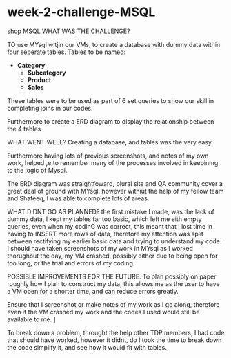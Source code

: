 # week-2-challenge-MSQL
shop MSQL
WHAT WAS THE CHALLENGE?

TO use MYsql witjin our VMs, to create a database with dummy data within four seperate tables. 
Tables to be named: 
* **Category** 
    * **Subcategory**
    * **Product**
    * **Sales**
    
These tables were to be used as part of 6 set queries to show our skill in completing joins in our codes. 

Furthermore to create a ERD diagram to display the relationship between the 4 tables

WHAT WENT WELL?
Creating a database, and tables was the very easy. 

Furthermore having lots of previous screenshots, and notes of my own work, helped ,e to remember many of the processes involved in keepinmg to the logic of Mysql.

The ERD diagram was straightfoward, plural site and QA community cover a great deal of ground with MYsql, however withiut the help of my fellow team and Shafeeq, I was able to complete lots of areas. 


WHAT DIDNT GO AS PLANNED?
the first mistake I made, was the lack of dummy data, I kept my tables far too basic, which left me eith empty queries, even when my codinG was correct, this meant that I lost time in having to INSERT more rows of data, therefore my attention was split between rectifying my earlier basic data and trying to understand my code. 
I should have taken screenshots of my work in MYsql as I worked thorughout the day, my VM crashed, possibly either due to being open for too long, or the trial and errors of my coding. 

POSSIBLE IMPROVEMENTS FOR THE FUTURE. 
To plan possibly on paper roughly how I plan to construct my data, this allows me as the user to have a VM open for a shorter time, and can reduce errors greatly. 

Ensure that I screenshot or make notes of my work as I go along, therefore even if the VM crashed my work and the codes I used would still be available to me. ]

To break down a problem, throught the help other TDP members, I had code that should have worked, however it didnt, do I took the time to break down the code simplify it, and see how it would fit with tables. 



